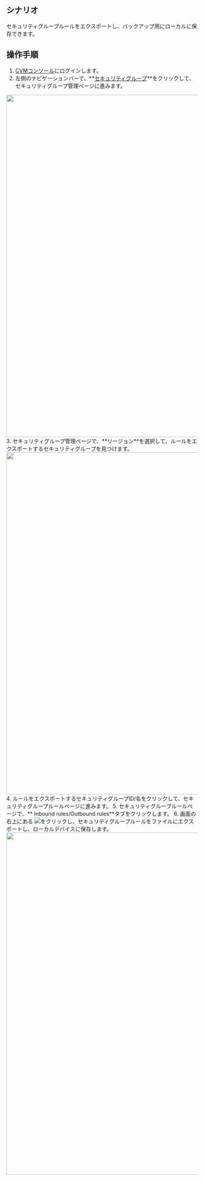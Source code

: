## シナリオ

セキュリティグループルールをエクスポートし、バックアップ用にローカルに保存できます。

## 操作手順

1. [CVMコンソール](https://console.cloud.tencent.com/cvm/index)にログインします。
2. 左側のナビゲーションバーで、**[セキュリティグループ](https://console.cloud.tencent.com/cvm/securitygroup)**をクリックして、セキュリティグループ管理ページに進みます。
<img style="width:900px; max-width: inherit;" src="https://staticintl.cloudcachetci.com/yehe/backend-news/VPh6947_%E4%BC%81%E4%B8%9A%E5%BE%AE%E4%BF%A1%E6%88%AA%E5%9B%BE_20230421161445.png" />
3. セキュリティグループ管理ページで、**リージョン**を選択して、ルールをエクスポートするセキュリティグループを見つけます。
<img style="width:900px; max-width: inherit;" src="https://staticintl.cloudcachetci.com/yehe/backend-news/mm9C007_%E4%BC%81%E4%B8%9A%E5%BE%AE%E4%BF%A1%E6%88%AA%E5%9B%BE_20230421161607.png" />
4. ルールをエクスポートするセキュリティグループID/名をクリックして、セキュリティグループルールページに進みます。
5. セキュリティグループルールページで、** Inbound rules/Outbound rules**タブをクリックします。
6. 画面の右上にある <img src="https://main.qcloudimg.com/raw/cea73c3a873320c8451955ce1073683d.png"></img>をクリックし、セキュリティグループルールをファイルにエクスポートし、ローカルデバイスに保存します。
<img style="width:900px; max-width: inherit;" src="https://staticintl.cloudcachetci.com/yehe/backend-news/KBg6345_%E4%BC%81%E4%B8%9A%E5%BE%AE%E4%BF%A1%E6%88%AA%E5%9B%BE_20230421161955.png" />


